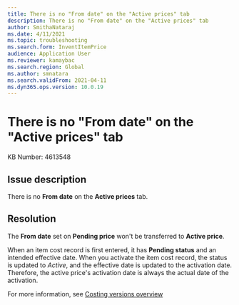 ```yaml
---
title: There is no "From date" on the "Active prices" tab
description: There is no "From date" on the "Active prices" tab
author: SmithaNataraj
ms.date: 4/11/2021
ms.topic: troubleshooting
ms.search.form: InventItemPrice
audience: Application User
ms.reviewer: kamaybac
ms.search.region: Global
ms.author: smnatara
ms.search.validFrom: 2021-04-11
ms.dyn365.ops.version: 10.0.19
---
```

<!-- KFM: Where is this tab? The context is not clear. This topic needs more information. -->
# There is no "From date" on the "Active prices" tab

KB Number: 4613548

## Issue description

There is no **From date** on the **Active prices** tab.

## Resolution

The **From date** set on **Pending price** won't be transferred to **Active price**.

When an item cost record is first entered, it has **Pending status** and an intended effective date. When you activate the item cost record, the status is updated to *Active*, and the effective date is updated to the activation date. Therefore, the active price's activation date is always the actual date of the activation.

For more information, see [Costing versions overview](../../cost-management/costing-versions.md)
